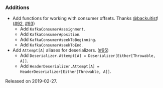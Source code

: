 ### Additions

- Add functions for working with consumer offsets. Thanks [@backuitist](https://github.com/backuitist)! ([#92][#92], [#93][#93])
  - Add `KafkaConsumer#assignment`.
  - Add `KafkaConsumer#position`.
  - Add `KafkaConsumer#seekToBeginning`.
  - Add `KafkaConsumer#seekToEnd`.
- Add `Attempt[A]` aliases for deserializers. ([#95][#95])
  - Add `Deserializer.Attempt[A] = Deserializer[Either[Throwable, A]]`.
  - Add `HeaderDeserializer.Attempt[A] = HeaderDeserializer[Either[Throwable, A]]`.

[#92]: https://github.com/ovotech/fs2-kafka/pull/92
[#93]: https://github.com/ovotech/fs2-kafka/pull/93
[#95]: https://github.com/ovotech/fs2-kafka/pull/95

Released on 2019-02-27.

